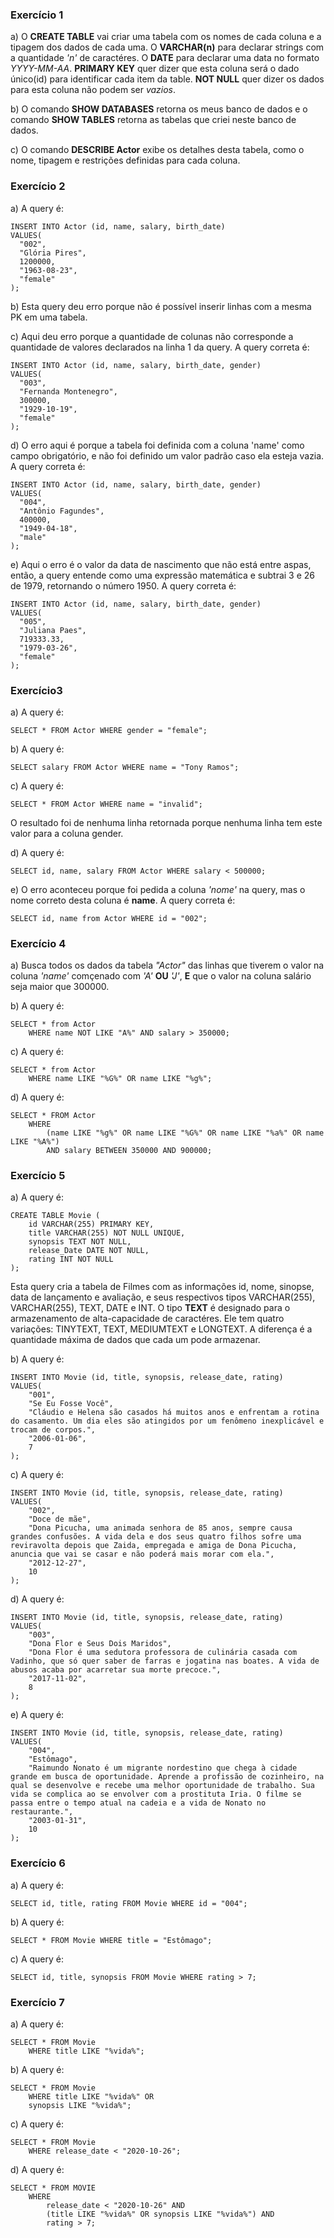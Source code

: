 ### Exercício 1
a) O **CREATE TABLE** vai criar uma tabela com os nomes de cada coluna e a tipagem dos dados de cada uma. O **VARCHAR(n)** para declarar strings com a quantidade *'n'* de caractéres. O **DATE** para declarar uma data no formato *YYYY-MM-AA*. **PRIMARY KEY** quer dizer que esta coluna será o dado único(id) para identificar cada item da table. **NOT NULL** quer dizer os dados para esta coluna não podem ser *vazios*. 

b) O comando **SHOW DATABASES** retorna os meus banco de dados e o comando **SHOW TABLES** retorna as tabelas que criei neste banco de dados.

c) O comando **DESCRIBE Actor** exibe os detalhes desta tabela, como o nome, tipagem e restrições definidas para cada coluna.

### Exercício 2
a) A query é:
```
INSERT INTO Actor (id, name, salary, birth_date)
VALUES(
  "002", 
  "Glória Pires",
  1200000,
  "1963-08-23", 
  "female"
);
```

b) Esta query deu erro porque não é possível inserir linhas com a mesma PK em uma tabela.

c) Aqui deu erro porque a quantidade de colunas não corresponde a quantidade de valores declarados na linha 1 da query.
A query correta é:
```
INSERT INTO Actor (id, name, salary, birth_date, gender)
VALUES(
  "003", 
  "Fernanda Montenegro",
  300000,
  "1929-10-19", 
  "female"
);
```

d) O erro aqui é porque a tabela foi definida com a coluna 'name' como campo obrigatório, e não foi definido um valor padrão caso ela esteja vazia.
A query correta é:
```
INSERT INTO Actor (id, name, salary, birth_date, gender)
VALUES(
  "004", 
  "Antônio Fagundes",
  400000,
  "1949-04-18", 
  "male"
);
```

e) Aqui o erro é o valor da data de nascimento que não está entre aspas, então, a query entende como uma expressão matemática e subtrai 3 e 26 de 1979, retornando o número 1950.
A query correta é:
```
INSERT INTO Actor (id, name, salary, birth_date, gender)
VALUES(
  "005", 
  "Juliana Paes",
  719333.33,
  "1979-03-26", 
  "female"
);
```

### Exercício3
a) A query é:
```
SELECT * FROM Actor WHERE gender = "female";
```

b) A query é:
```
SELECT salary FROM Actor WHERE name = "Tony Ramos";
```

c) A query é:
```
SELECT * FROM Actor WHERE name = "invalid";
```
O resultado foi de nenhuma linha retornada porque nenhuma linha tem este valor para a coluna gender.

d) A query é:
```
SELECT id, name, salary FROM Actor WHERE salary < 500000;
```

e) O erro aconteceu porque foi pedida a coluna *'nome'* na query, mas o nome correto desta coluna é **name**.
A query correta é:
```
SELECT id, name from Actor WHERE id = "002";
```

### Exercício 4
a) Busca todos os dados da tabela *"Actor"* das linhas que tiverem o valor na coluna *'name'* comçenado com *'A'* **OU** *'J'*, **E** que o valor na coluna salário seja maior que 300000.

b) A query é:
```
SELECT * from Actor 
	WHERE name NOT LIKE "A%" AND salary > 350000;
```

c) A query é:
```
SELECT * from Actor 
	WHERE name LIKE "%G%" OR name LIKE "%g%";
```

d) A query é:
```
SELECT * FROM Actor
	WHERE 
		(name LIKE "%g%" OR name LIKE "%G%" OR name LIKE "%a%" OR name LIKE "%A%") 
		AND salary BETWEEN 350000 AND 900000;
```

### Exercício 5
a) A query é:
```
CREATE TABLE Movie (
	id VARCHAR(255) PRIMARY KEY,
    title VARCHAR(255) NOT NULL UNIQUE,
    synopsis TEXT NOT NULL,
    release_Date DATE NOT NULL,
    rating INT NOT NULL
);
```
Esta query cria a tabela de Filmes com as informações id, nome, sinopse, data de lançamento e avaliação, e seus respectivos tipos VARCHAR(255), VARCHAR(255), TEXT, DATE e INT.
O tipo **TEXT** é designado para o armazenamento de alta-capacidade de caractéres. Ele tem quatro variações: TINYTEXT, TEXT, MEDIUMTEXT e LONGTEXT. A diferença é a quantidade máxima de dados que cada um pode armazenar.

b) A query é:
```
INSERT INTO Movie (id, title, synopsis, release_date, rating) 
VALUES(
	"001",
    "Se Eu Fosse Você",
    "Cláudio e Helena são casados há muitos anos e enfrentam a rotina do casamento. Um dia eles são atingidos por um fenômeno inexplicável e trocam de corpos.",
    "2006-01-06",
    7
);
```

c) A query é:
```
INSERT INTO Movie (id, title, synopsis, release_date, rating) 
VALUES(
	"002",
    "Doce de mãe",
    "Dona Picucha, uma animada senhora de 85 anos, sempre causa grandes confusões. A vida dela e dos seus quatro filhos sofre uma reviravolta depois que Zaida, empregada e amiga de Dona Picucha, anuncia que vai se casar e não poderá mais morar com ela.",
    "2012-12-27",
    10
);
```

d) A query é:
```
INSERT INTO Movie (id, title, synopsis, release_date, rating) 
VALUES(
	"003",
    "Dona Flor e Seus Dois Maridos",
    "Dona Flor é uma sedutora professora de culinária casada com Vadinho, que só quer saber de farras e jogatina nas boates. A vida de abusos acaba por acarretar sua morte precoce.",
    "2017-11-02",
    8
);
```

e) A query é:
```
INSERT INTO Movie (id, title, synopsis, release_date, rating) 
VALUES(
	"004",
    "Estômago",
    "Raimundo Nonato é um migrante nordestino que chega à cidade grande em busca de oportunidade. Aprende a profissão de cozinheiro, na qual se desenvolve e recebe uma melhor oportunidade de trabalho. Sua vida se complica ao se envolver com a prostituta Iria. O filme se passa entre o tempo atual na cadeia e a vida de Nonato no restaurante.",
    "2003-01-31",
    10
);
```

### Exercício 6
a) A query é:
```
SELECT id, title, rating FROM Movie WHERE id = "004";
```

b) A query é:
```
SELECT * FROM Movie WHERE title = "Estômago";
```

c) A query é:
```
SELECT id, title, synopsis FROM Movie WHERE rating > 7;
```

### Exercício 7
a) A query é:
```
SELECT * FROM Movie
	WHERE title LIKE "%vida%";
```

b) A query é:
```
SELECT * FROM Movie
	WHERE title LIKE "%vida%" OR
	synopsis LIKE "%vida%";
```

c) A query é:
```
SELECT * FROM Movie
	WHERE release_date < "2020-10-26";
```

d) A query é:
```
SELECT * FROM MOVIE
	WHERE 
		release_date < "2020-10-26" AND 
		(title LIKE "%vida%" OR synopsis LIKE "%vida%") AND 
        rating > 7;
```
